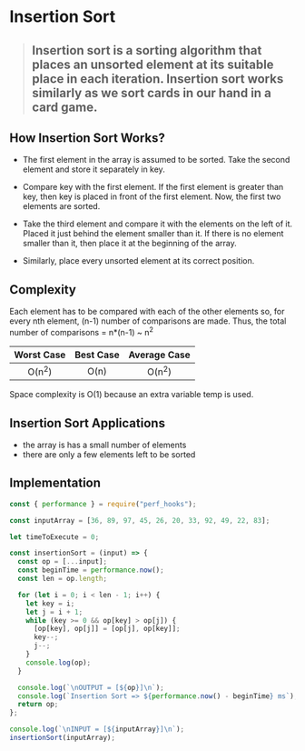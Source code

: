# Insertion Sort

> ## Insertion sort is a sorting algorithm that places an unsorted element at its suitable place in each iteration. Insertion sort works similarly as we sort cards in our hand in a card game.

## How Insertion Sort Works?

- The first element in the array is assumed to be sorted. Take the second element and store it separately in key.

- Compare key with the first element. If the first element is greater than key, then key is placed in front of the first element. Now, the first two elements are sorted.

- Take the third element and compare it with the elements on the left of it. Placed it just behind the element smaller than it. If there is no element smaller than it, then place it at the beginning of the array.

- Similarly, place every unsorted element at its correct position.

## Complexity

Each element has to be compared with each of the other elements so, for every nth element, (n-1) number of comparisons are made. Thus, the total number of comparisons = n\*(n-1) ~ n<sup>2</sup>

|    Worst Case    | Best Case |   Average Case   |
| :--------------: | :-------: | :--------------: |
| O(n<sup>2</sup>) |   O(n)    | O(n<sup>2</sup>) |

Space complexity is O(1) because an extra variable temp is used.

## Insertion Sort Applications

- the array is has a small number of elements
- there are only a few elements left to be sorted

## Implementation

```js
const { performance } = require("perf_hooks");

const inputArray = [36, 89, 97, 45, 26, 20, 33, 92, 49, 22, 83];

let timeToExecute = 0;

const insertionSort = (input) => {
  const op = [...input];
  const beginTime = performance.now();
  const len = op.length;

  for (let i = 0; i < len - 1; i++) {
    let key = i;
    let j = i + 1;
    while (key >= 0 && op[key] > op[j]) {
      [op[key], op[j]] = [op[j], op[key]];
      key--;
      j--;
    }
    console.log(op);
  }

  console.log(`\nOUTPUT = [${op}]\n`);
  console.log(`Insertion Sort => ${performance.now() - beginTime} ms`);
  return op;
};

console.log(`\nINPUT = [${inputArray}]\n`);
insertionSort(inputArray);
```
